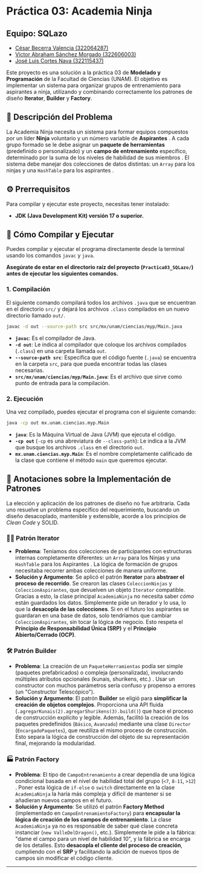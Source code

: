 # Práctica 03: Academia Ninja

## Equipo: SQLazo
- [César Becerra Valencia (322064287)](#César)
- [Victor Abraham Sánchez Morgado (322606003)](#Victor)
- [José Luis Cortes Nava (322115437)](#Luis)

Este proyecto es una solución a la práctica 03 de **Modelado y Programación** de la Facultad de Ciencias (UNAM). El objetivo es implementar un sistema para organizar grupos de entrenamiento para aspirantes a ninja, utilizando y combinando correctamente los patrones de diseño **Iterator**, **Builder** y **Factory**.

## 📜 Descripción del Problema

La Academia Ninja necesita un sistema para formar equipos compuestos por un líder **Ninja** voluntario y un número variable de **Aspirantes** . A cada grupo formado se le debe asignar un **paquete de herramientas** (predefinido o personalizado) y un **campo de entrenamiento** específico, determinado por la suma de los niveles de habilidad de sus miembros . El sistema debe manejar dos colecciones de datos distintas: un `Array` para los ninjas y una `HashTable` para los aspirantes .

## ⚙️ Prerrequisitos

Para compilar y ejecutar este proyecto, necesitas tener instalado:

* **JDK (Java Development Kit) versión 17 o superior.**

## 🚀 Cómo Compilar y Ejecutar

Puedes compilar y ejecutar el programa directamente desde la terminal usando los comandos `javac` y `java`.

**Asegúrate de estar en el directorio raíz del proyecto (`Practica03_SQLazo/`) antes de ejecutar los siguientes comandos.**

### 1. Compilación

El siguiente comando compilará todos los archivos `.java` que se encuentran en el directorio `src/` y dejará los archivos `.class` compilados en un nuevo directorio llamado `out/`.

```bash
javac -d out --source-path src src/mx/unam/ciencias/myp/Main.java
```

* **`javac`**: Es el compilador de Java.
* **`-d out`**: Le indica al compilador que coloque los archivos compilados (`.class`) en una carpeta llamada `out`.
* **`--source-path src`**: Especifica que el código fuente (`.java`) se encuentra en la carpeta `src`, para que pueda encontrar todas las clases necesarias.
* **`src/mx/unam/ciencias/myp/Main.java`**: Es el archivo que sirve como punto de entrada para la compilación.

### 2. Ejecución

Una vez compilado, puedes ejecutar el programa con el siguiente comando:

```bash
java -cp out mx.unam.ciencias.myp.Main
```

* **`java`**: Es la Máquina Virtual de Java (JVM) que ejecuta el código.
* **`-cp out`** (`-cp` es una abreviatura de `--class-path`): Le indica a la JVM que busque los archivos `.class` en el directorio `out`.
* **`mx.unam.ciencias.myp.Main`**: Es el nombre completamente calificado de la clase que contiene el método `main` que queremos ejecutar.

## 📝 Anotaciones sobre la Implementación de Patrones

La elección y aplicación de los patrones de diseño no fue arbitraria. Cada uno resuelve un problema específico del requerimiento, buscando un diseño desacoplado, mantenible y extensible, acorde a los principios de *Clean Code* y SOLID.

### 🚶‍♂️ Patrón Iterator

* **Problema**: Teníamos dos colecciones de participantes con estructuras internas completamente diferentes: un `Array` para los Ninjas y una `HashTable` para los Aspirantes . La lógica de formación de grupos necesitaba recorrer ambas colecciones de manera uniforme.
* **Solución y Argumento**: Se aplicó el patrón **Iterator** para **abstraer el proceso de recorrido**. Se crearon las clases `ColeccionNinjas` y `ColeccionAspirantes`, que devuelven un objeto `Iterator` compatible. Gracias a esto, la clase principal `AcademiaNinja` no necesita saber *cómo* están guardados los datos. Simplemente pide un iterador y lo usa, lo que la **desacopla de las colecciones**. Si en el futuro los aspirantes se guardaran en una base de datos, solo tendríamos que cambiar `ColeccionAspirantes`, sin tocar la lógica de negocio. Esto respeta el **Principio de Responsabilidad Única (SRP)** y el **Principio Abierto/Cerrado (OCP)**.

### 🛠️ Patrón Builder

* **Problema**: La creación de un `PaqueteHerramientas` podía ser simple (paquetes prefabricados) o compleja (personalizada), involucrando múltiples atributos opcionales (kunais, shurikens, etc.) . Usar un constructor con muchos parámetros sería confuso y propenso a errores (un "Constructor Telescópico").
* **Solución y Argumento**: El patrón **Builder** se eligió para **simplificar la creación de objetos complejos**. Proporciona una API fluida (`.agregarKunais(2).agregarShurikens(3).build()`) que hace el proceso de construcción explícito y legible. Además, facilitó la creación de los paquetes predefinidos (`Básico`, `Avanzado`) mediante una clase `Director` (`EncargadoPaquetes`), que reutiliza el mismo proceso de construcción. Esto separa la lógica de construcción del objeto de su representación final, mejorando la modularidad.

### 🏭 Patrón Factory

* **Problema**: El tipo de `CampoEntrenamiento` a crear dependía de una lógica condicional basada en el nivel de habilidad total del grupo (`<7`, `8-11`, `>12`) . Poner esta lógica de `if-else` o `switch` directamente en la clase `AcademiaNinja` la haría más compleja y difícil de mantener si se añadieran nuevos campos en el futuro.
* **Solución y Argumento**: Se utilizó el patrón **Factory Method** (implementado en `CampoEntrenamientoFactory`) para **encapsular la lógica de creación de los campos de entrenamiento**. La clase `AcademiaNinja` ya no es responsable de saber qué clase concreta instanciar (`new ValleDelDragon()`, etc.). Simplemente le pide a la fábrica: "dame el campo para un nivel de habilidad 10", y la fábrica se encarga de los detalles. Esto **desacopla el cliente del proceso de creación**, cumpliendo con el **SRP** y facilitando la adición de nuevos tipos de campos sin modificar el código cliente.

---